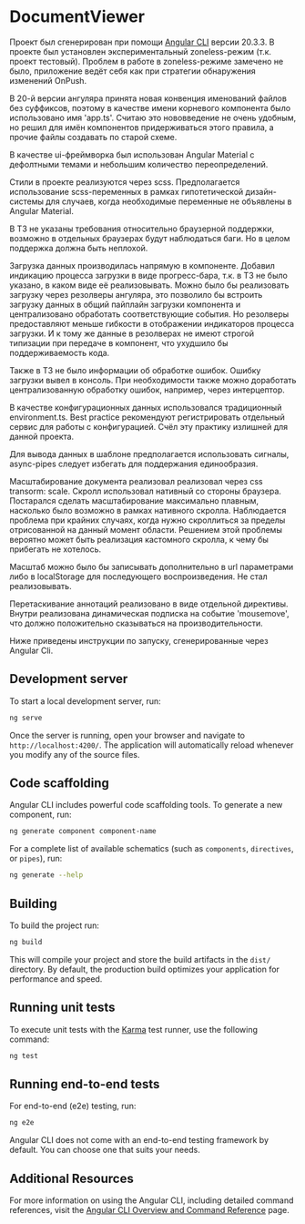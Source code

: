 # DocumentViewer

Проект был сгенерирован при помощи [Angular CLI](https://github.com/angular/angular-cli) версии 20.3.3. В проекте был установлен экспериментальный zoneless-режим (т.к. проект тестовый). Проблем в работе в zoneless-режиме замечено не было, приложение ведёт себя как при стратегии обнаружения изменений OnPush.

В 20-й версии ангуляра принята новая конвенция именований файлов без суффиксов, поэтому в качестве имени корневого компонента было использовано имя 'app.ts'. Считаю это нововведение не очень удобным, но решил для имён компонентов придерживаться этого правила, а прочие файлы создавать по старой схеме.

В качестве ui-фреймворка был использован Angular Material с дефолтными темами и небольшим количество переопределений.

Стили в проекте реализуются через scss. Предполагается использование scss-переменных в рамках гипотетической дизайн-системы для случаев, когда необходимые переменные не объявлены в Angular Material.

В ТЗ не указаны требования относительно браузерной поддержки, возможно в отдельных браузерах будут наблюдаться баги. Но в целом поддержка должна быть неплохой.

Загрузка данных производилась напрямую в компоненте. Добавил индикацию процесса загрузки в виде прогресс-бара, т.к. в ТЗ не было указано, в каком виде её реализовывать. Можно было бы реализовать загрузку через резолверы ангуляра, это позволило бы встроить загрузку данных в общий пайплайн загрузки компонента и централизовано обработать соответствующие события. Но резолверы предоставляют меньше гибкости в отображении индикаторов процесса загрузки. И к тому же данные в резолверах не имеют строгой типизации при передаче в компонент, что ухудшило бы поддерживаемость кода.

Также в ТЗ не было информации об обработке ошибок. Ошибку загрузки вывел в консоль. При необходимости также можно доработать централизованную обработку ошибок, например, через интерцептор.

В качестве конфигурационных данных использовался традиционный environment.ts. Best practice рекомендуют регистрировать отдельный сервис для работы с конфигурацией. Счёл эту практику излишней для данной проекта.

Для вывода данных в шаблоне предполагается использовать сигналы, async-pipes следует избегать для поддержания единообразия.

Масштабирование документа реализовал реализовал через css transorm: scale. Скролл использовал нативный со стороны браузера. Постарался сделать масштабирование максимально плавным, насколько было возможно в рамках нативного скролла. Наблюдается проблема при крайних случаях, когда нужно скроллиться за пределы отрисованной на данный момент области. Решением этой проблемы вероятно может быть реализация кастомного скролла, к чему бы прибегать не хотелось.

Масштаб можно было бы записывать дополнительно в url параметрами либо в localStorage для последующего воспроизведения. Не стал реализовывать.

Перетаскивание аннотаций реализовано в виде отдельной директивы. Внутри реализована динамическая подписка на событие 'mousemove', что должно положительно сказываться на производительности.

Ниже приведены инструкции по запуску, сгенерированные через Angular Cli.

## Development server

To start a local development server, run:

```bash
ng serve
```

Once the server is running, open your browser and navigate to `http://localhost:4200/`. The application will automatically reload whenever you modify any of the source files.

## Code scaffolding

Angular CLI includes powerful code scaffolding tools. To generate a new component, run:

```bash
ng generate component component-name
```

For a complete list of available schematics (such as `components`, `directives`, or `pipes`), run:

```bash
ng generate --help
```

## Building

To build the project run:

```bash
ng build
```

This will compile your project and store the build artifacts in the `dist/` directory. By default, the production build optimizes your application for performance and speed.

## Running unit tests

To execute unit tests with the [Karma](https://karma-runner.github.io) test runner, use the following command:

```bash
ng test
```

## Running end-to-end tests

For end-to-end (e2e) testing, run:

```bash
ng e2e
```

Angular CLI does not come with an end-to-end testing framework by default. You can choose one that suits your needs.

## Additional Resources

For more information on using the Angular CLI, including detailed command references, visit the [Angular CLI Overview and Command Reference](https://angular.dev/tools/cli) page.
